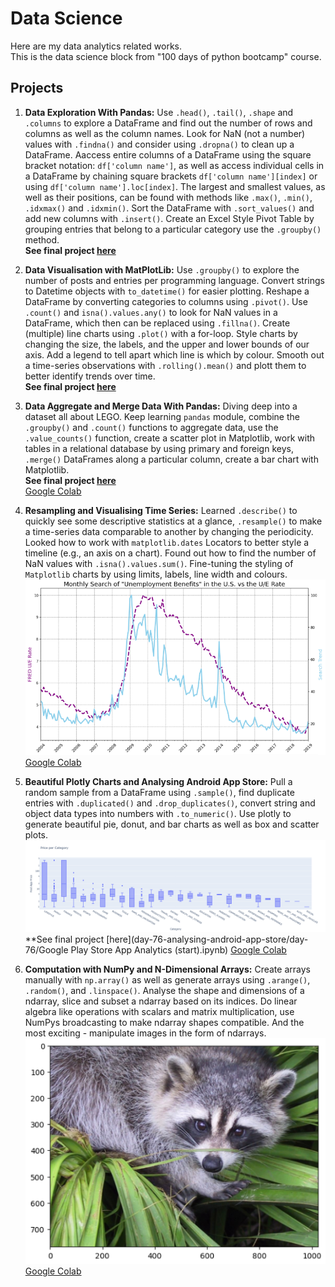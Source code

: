 # Data Science

Here are my data analytics related works.\
This is the data science block from "100 days of python bootcamp" course.

## Projects
1. **Data Exploration With Pandas:** Use `.head()`, `.tail()`, `.shape` and `.columns` to explore a DataFrame and find out the number of rows and columns as well as the column names. Look for NaN (not a number) values with `.findna()` and consider using `.dropna()` to clean up a DataFrame. Aaccess entire columns of a DataFrame using the square bracket notation: `df['column name']`, as well as access individual cells in a DataFrame by chaining square brackets `df['column name'][index]` or using `df['column name'].loc[index]`. The largest and smallest values, as well as their positions, can be found with methods like `.max()`, `.min()`, `.idxmax()` and `.idxmin()`. Sort the DataFrame with `.sort_values()` and add new columns with `.insert()`. Create an Excel Style Pivot Table by grouping entries that belong to a particular category use the `.groupby()` method.\
**See final project [here](day-72-data-exploration-with-pandas/day-72.ipynb)**

2. **Data Visualisation with MatPlotLib:** Use `.groupby()` to explore the number of posts and entries per programming language. Convert strings to Datetime objects with `to_datetime()` for easier plotting. Reshape a DataFrame by converting categories to columns using `.pivot()`. Use `.count()` and `isna().values.any()` to look for NaN values in a DataFrame, which then can be replaced using `.fillna()`. Create (multiple) line charts using `.plot()` with a for-loop. Style charts by changing the size, the labels, and the upper and lower bounds of our axis. Add a legend to tell apart which line is which by colour. Smooth out a time-series observations with `.rolling().mean()` and plott them to better identify trends over time.\
**See final project [here](day-73-data-visualisation-matplotlip/day-73.ipynb)**

3. **Data Aggregate and Merge Data With Pandas:** Diving deep into a dataset all about LEGO. Keep learning `pandas` module, combine the `.groupby()` and `.count()` functions to aggregate data, use the `.value_counts()` function, create a scatter plot in Matplotlib, work with tables in a relational database by using primary and foreign keys, `.merge()` DataFrames along a particular column, create a bar chart with Matplotlib.\
**See final project [here](day-74-data-science-agg-merge/day-74/Lego_Analysis_for_Course_(start).ipynb)**\
[Google Colab](https://drive.google.com/file/d/1ZVT9KstPPsCWI6Y9OcDD8YaoKn8v_Xyg/view?usp=sharing)

4. **Resampling and Visualising Time Series:** Learned `.describe()` to quickly see some descriptive statistics at a glance, `.resample()` to make a time-series data comparable to another by changing the periodicity. Looked how to work with `matplotlib.dates` Locators to better style a timeline (e.g., an axis on a chart). Found out how to find the number of NaN values with `.isna().values.sum()`. Fine-tuning the styling of `Matplotlib` charts by using limits, labels, line width and colours.\
![day-75](./img/4.png)\
[Google Colab](https://drive.google.com/file/d/1s83Us10ozZxhwaYB2okfr5p0etMt6f3G/view?usp=sharing)

5. **Beautiful Plotly Charts and Analysing Android App Store:** Pull a random sample from a DataFrame using `.sample()`, find duplicate entries with `.duplicated()` and `.drop_duplicates()`, convert string and object data types into numbers with `.to_numeric()`. Use plotly to generate beautiful pie, donut, and bar charts as well as box and scatter plots.\
![day-76](./img/5.png)\
**See final project [here](day-76-analysing-android-app-store/day-76/Google Play Store App Analytics (start).ipynb)
[Google Colab](https://drive.google.com/file/d/1jyYRfTStSZg58NeSJd3NWqEoNbb1TaRb/view?usp=sharing)

7. **Computation with NumPy and N-Dimensional Arrays:** Create arrays manually with `np.array()` as well as generate arrays using  `.arange()`, `.random()`, and `.linspace()`. Analyse the shape and dimensions of a ndarray, slice and subset a ndarray based on its indices. Do linear algebra like operations with scalars and matrix multiplication, use NumPys broadcasting to make ndarray shapes compatible. And the most exciting - manipulate images in the form of ndarrays.\
![day-77](./img/6.png)\
[Google Colab](https://drive.google.com/file/d/1yLLgztHooQzlBrn8SvJT3C1ZTVfNNwsJ/view?usp=sharing)
